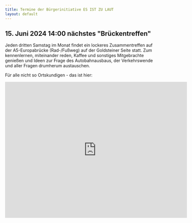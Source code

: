 ```yaml
---
title: Termine der Bürgerinitiative ES IST ZU LAUT
layout: default
---
```

## 15. Juni 2024 14:00 nächstes "Brückentreffen"

Jeden dritten Samstag im Monat findet ein lockeres Zusammentreffen auf der A5-Europabrücke (Rad-/Fußweg) auf der Goldsteiner Seite statt. Zum kennenlernen, miteinander reden, Kaffee und sonstiges Mitgebrachte genießen und Ideen zur Frage des Autobahnausbaus, der Verkehrswende und aller Fragen drumherum austauschen.

Für alle nicht so Ortskundigen - das ist hier:

<iframe src="https://www.google.com/maps/embed?pb=!1m17!1m12!1m3!1d2559.8371384544007!2d8.617371!3d50.089335999999996!2m3!1f0!2f0!3f0!3m2!1i1024!2i768!4f13.1!3m2!1m1!2zNTDCsDA1JzIxLjYiTiA4wrAzNycwMi41IkU!5e0!3m2!1sde!2sde!4v1710307283210!5m2!1sde!2sde" width="600" height="450" style="border:0;" allowfullscreen="" loading="lazy" referrerpolicy="no-referrer-when-downgrade"></iframe>

<div style="clear: both;"></div>

<!-- ## 04. Juli 2024 um 19:00 Uhr: Reguläres Treffen der BI "Es ist zu laut!"

Der Ort wird noch bekannt gegeben. -->

<!-- Das Treffen der Bürgerinitiative ist diesmal im Heimathaus Goldstein, Goldsteinstraße 300 -->

<!-- <iframe src="https://www.google.com/maps/embed?pb=!1m18!1m12!1m3!1d2560.19283048227!2d8.609488912765515!3d50.08267647140557!2m3!1f0!2f0!3f0!3m2!1i1024!2i768!4f13.1!3m3!1m2!1s0x47bd0bb22c193c37%3A0xe97bb55d31252d30!2sGoldsteinstra%C3%9Fe%20300%2C%2060529%20Frankfurt%20am%20Main!5e0!3m2!1sde!2sde!4v1708159476847!5m2!1sde!2sde" width="600" height="450" style="border:0;" allowfullscreen="" loading="lazy" referrerpolicy="no-referrer-when-downgrade"></iframe> -->


<!-- Das Treffen der Bürgerinitiative ist diesmal im 1. Stock des Evangelischen Gemeindehauses
neben der Segenskirche in Griesheim -->

<!-- <iframe src="https://www.google.com/maps/embed?pb=!1m14!1m8!1m3!1d2559.7250536635793!2d8.6042458!3d50.0914344!3m2!1i1024!2i768!4f13.1!3m3!1m2!1s0x47bd0a3560c32ad3%3A0x2423249f2d971a3f!2sAlte%20Falterstra%C3%9Fe%206%2C%2065933%20Frankfurt%20am%20Main!5e0!3m2!1sde!2sde!4v1705343460586!5m2!1sde!2sde" width="600" height="450" style="border:0;" allowfullscreen="" loading="lazy" referrerpolicy="no-referrer-when-downgrade"></iframe> -->


<!-- Das Treffen der Bürgerinitiative ist diesmal im Gemeindehaus der Dankeskirche in Goldstein -->

<!-- <iframe src="https://www.google.com/maps/embed?pb=!1m18!1m12!1m3!1d2560.165859136906!2d8.60626057681389!3d50.08318147152423!2m3!1f0!2f0!3f0!3m2!1i1024!2i768!4f13.1!3m3!1m2!1s0x47bd0bb2e041680d%3A0x32a09860ec50e2f7!2sEvangelische%20Dankeskirche%20Frankfurt%20-%20Evangelische%20Dankeskirchengemeinde%20Frankfurt%2FMain!5e0!3m2!1sde!2sde!4v1698586884383!5m2!1sde!2sde" width="600" height="450" style="border:0;" allowfullscreen="" loading="lazy" referrerpolicy="no-referrer-when-downgrade"></iframe-->
